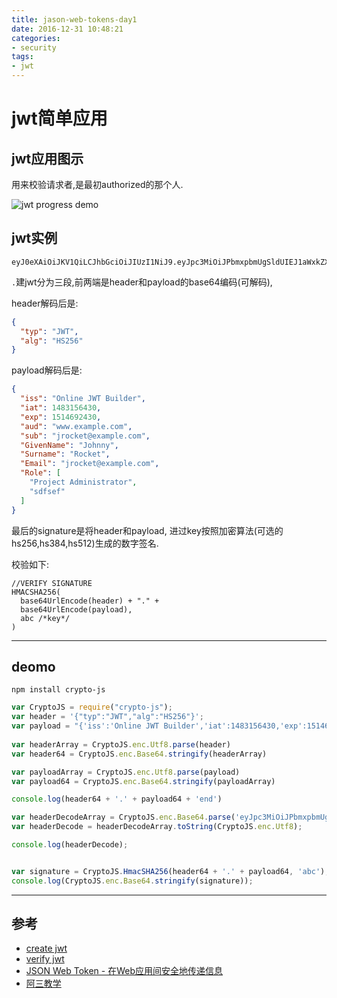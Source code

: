 ```yaml
---
title: jason-web-tokens-day1
date: 2016-12-31 10:48:21
categories:
- security
tags:
- jwt
---
```

# jwt简单应用
## jwt应用图示

用来校验请求者,是最初authorized的那个人.

![jwt progress demo](http://a2.qpic.cn/psb?/V13yxOsD2o6LYu/ZjVecT7956EjggYEol2DaCZDxv5S3nUS1d8LJ1MsxyY!/b/dNwAAAAAAAAA&bo=*QKAAQAAAAADAFs!&rf=viewer_4&t=5)

## jwt实例


```
eyJ0eXAiOiJKV1QiLCJhbGciOiJIUzI1NiJ9.eyJpc3MiOiJPbmxpbmUgSldUIEJ1aWxkZXIiLCJpYXQiOjE0ODMxNTY0MzAsImV4cCI6MTUxNDY5MjQzMCwiYXVkIjoid3d3LmV4YW1wbGUuY29tIiwic3ViIjoianJvY2tldEBleGFtcGxlLmNvbSIsIkdpdmVuTmFtZSI6IkpvaG5ueSIsIlN1cm5hbWUiOiJSb2NrZXQiLCJFbWFpbCI6Impyb2NrZXRAZXhhbXBsZS5jb20iLCJSb2xlIjpbIlByb2plY3QgQWRtaW5pc3RyYXRvciIsInNkZnNlZiJdfQ.qAUnQS3NMqMnO38nBfyrK1E2mWgs3Jh63GF8E3O9C1o
```

` . `建jwt分为三段,前两端是header和payload的base64编码(可解码),

header解码后是:
```JSON
{
  "typ": "JWT",
  "alg": "HS256"
}
```

payload解码后是:
```JSON
{
  "iss": "Online JWT Builder",
  "iat": 1483156430,
  "exp": 1514692430,
  "aud": "www.example.com",
  "sub": "jrocket@example.com",
  "GivenName": "Johnny",
  "Surname": "Rocket",
  "Email": "jrocket@example.com",
  "Role": [
    "Project Administrator",
    "sdfsef"
  ]
}
```

最后的signature是将header和payload, 进过key按照加密算法(可选的hs256,hs384,hs512)生成的数字签名.

校验如下:
```JS
//VERIFY SIGNATURE
HMACSHA256(
  base64UrlEncode(header) + "." +
  base64UrlEncode(payload),
  abc /*key*/
) 

```
---

## deomo

```
npm install crypto-js
```

```js
var CryptoJS = require("crypto-js");
var header = '{"typ":"JWT","alg":"HS256"}';
var payload = "{'iss':'Online JWT Builder','iat':1483156430,'exp':1514692430,'aud':'www.example.com','sub':'jrocket@example.com','GivenName':'Johnny','Surname':'Rocket','Email':'jrocket@example.com','Role':['Project Administrator','sdfsef']}";
 
var headerArray = CryptoJS.enc.Utf8.parse(header)
var header64 = CryptoJS.enc.Base64.stringify(headerArray)

var payloadArray = CryptoJS.enc.Utf8.parse(payload)
var payload64 = CryptoJS.enc.Base64.stringify(payloadArray)

console.log(header64 + '.' + payload64 + 'end')

var headerDecodeArray = CryptoJS.enc.Base64.parse('eyJpc3MiOiJPbmxpbmUgSldUIEJ1aWxkZXIiLCJpYXQiOjE0ODMxNTY0MzAsImV4cCI6MTUxNDY5MjQzMCwiYXVkIjoid3d3LmV4YW1wbGUuY29tIiwic3ViIjoianJvY2tldEBleGFtcGxlLmNvbSIsIkdpdmVuTmFtZSI6IkpvaG5ueSIsIlN1cm5hbWUiOiJSb2NrZXQiLCJFbWFpbCI6Impyb2NrZXRAZXhhbXBsZS5jb20iLCJSb2xlIjpbIlByb2plY3QgQWRtaW5pc3RyYXRvciIsInNkZnNlZiJdfQ');
var headerDecode = headerDecodeArray.toString(CryptoJS.enc.Utf8);

console.log(headerDecode);


var signature = CryptoJS.HmacSHA256(header64 + '.' + payload64, 'abc');
console.log(CryptoJS.enc.Base64.stringify(signature));
```


---
## 参考
- [create jwt](http://jwtbuilder.jamiekurtz.com)
- [verify jwt](https://jwt.io/)
- [JSON Web Token - 在Web应用间安全地传递信息](http://blog.leapoahead.com/2015/09/06/understanding-jwt/)
- [阿三教学](https://youtu.be/oXxbB5kv9OA?list=PLvZkOAgBYrsStrH9bCq6Jsx7CZJoOoDaH)